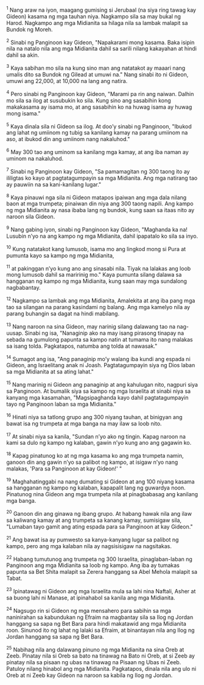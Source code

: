 <sup>1</sup>
Nang araw na iyon, maagang gumising si Jerubaal (na siya ring tawag kay Gideon) kasama ng mga tauhan niya. Nagkampo sila sa may bukal ng Harod. Nagkampo ang mga Midianita sa hilaga nila sa lambak malapit sa Bundok ng Moreh. 

<sup>2</sup>
Sinabi ng Panginoon kay Gideon, "Napakarami mong kasama. Baka isipin nila na natalo nila ang mga Midianita dahil sa sarili nilang kakayahan at hindi dahil sa akin. 

<sup>3</sup>
Kaya sabihan mo sila na kung sino man ang natatakot ay maaari nang umalis dito sa Bundok ng Gilead at umuwi na." Nang sinabi ito ni Gideon, umuwi ang 22,000, at 10,000 na lang ang natira. 

<sup>4</sup>
Pero sinabi ng Panginoon kay Gideon, "Marami pa rin ang naiwan. Dalhin mo sila sa ilog at susubukin ko sila. Kung sino ang sasabihin kong makakasama ay isama mo, at ang sasabihin ko na huwag isama ay huwag mong isama." 

<sup>5</sup>
Kaya dinala sila ni Gideon sa ilog. At dooʼy sinabi ng Panginoon, "Ibukod ang lahat ng umiinom ng tubig sa kanilang kamay na parang umiinom na aso, at ibukod din ang umiinom nang nakaluhod." 

<sup>6</sup>
May 300 tao ang uminom sa kanilang mga kamay, at ang iba naman ay uminom na nakaluhod. 

<sup>7</sup>
Sinabi ng Panginoon kay Gideon, "Sa pamamagitan ng 300 taong ito ay ililigtas ko kayo at pagtatagumpayin sa mga Midianita. Ang mga natirang tao ay pauwiin na sa kani-kanilang lugar." 

<sup>8</sup>
Kaya pinauwi nga sila ni Gideon matapos ipaiwan ang mga dala nilang baon at mga trumpeta; pinaiwan din niya ang 300 taong napili. Ang kampo ng mga Midianita ay nasa ibaba lang ng bundok, kung saan sa itaas nito ay naroon sila Gideon. 

<sup>9</sup>
Nang gabing iyon, sinabi ng Panginoon kay Gideon, "Maghanda ka na! Lusubin nʼyo na ang kampo ng mga Midianita, dahil ipapatalo ko sila sa inyo. 

<sup>10</sup>
Kung natatakot kang lumusob, isama mo ang lingkod mong si Pura at pumunta kayo sa kampo ng mga Midianita, 

<sup>11</sup>
at pakinggan nʼyo kung ano ang sinasabi nila. Tiyak na lalakas ang loob mong lumusob dahil sa maririnig mo." Kaya pumunta silang dalawa sa hangganan ng kampo ng mga Midianita, kung saan may mga sundalong nagbabantay. 

<sup>12</sup>
Nagkampo sa lambak ang mga Midianita, Amalekita at ang iba pang mga tao sa silangan na parang kasindami ng balang. Ang mga kamelyo nila ay parang buhangin sa dagat na hindi mabilang. 

<sup>13</sup>
Nang naroon na sina Gideon, may narinig silang dalawang tao na nag-uusap. Sinabi ng isa, "Nanaginip ako na may isang pirasong tinapay na sebada na gumulong papunta sa kampo natin at tumama ito nang malakas sa isang tolda. Pagkatapos, natumba ang tolda at nawasak." 

<sup>14</sup>
Sumagot ang isa, "Ang panaginip moʼy walang iba kundi ang espada ni Gideon, ang Israelitang anak ni Joash. Pagtatagumpayin siya ng Dios laban sa mga Midianita at sa ating lahat." 

<sup>15</sup>
Nang marinig ni Gideon ang panaginip at ang kahulugan nito, nagpuri siya sa Panginoon. At bumalik siya sa kampo ng mga Israelita at sinabi niya sa kanyang mga kasamahan, "Magsipaghanda kayo dahil pagtatagumpayin tayo ng Panginoon laban sa mga Midianita." 

<sup>16</sup>
Hinati niya sa tatlong grupo ang 300 niyang tauhan, at binigyan ang bawat isa ng trumpeta at mga banga na may ilaw sa loob nito. 

<sup>17</sup>
At sinabi niya sa kanila, "Sundan nʼyo ako ng tingin. Kapag naroon na kami sa dulo ng kampo ng kalaban, gawin nʼyo kung ano ang gagawin ko. 

<sup>18</sup>
Kapag pinatunog ko at ng mga kasama ko ang mga trumpeta namin, ganoon din ang gawin nʼyo sa palibot ng kampo, at isigaw nʼyo nang malakas, 'Para sa Panginoon at kay Gideon!' " 

<sup>19</sup>
Maghahatinggabi na nang dumating si Gideon at ang 100 niyang kasama sa hangganan ng kampo ng kalaban, kapapalit lang ng guwardya noon. Pinatunog nina Gideon ang mga trumpeta nila at pinagbabasag ang kanilang mga banga. 

<sup>20</sup>
Ganoon din ang ginawa ng ibang grupo. At habang hawak nila ang ilaw sa kaliwang kamay at ang trumpeta sa kanang kamay, sumisigaw sila, "Lumaban tayo gamit ang ating espada para sa Panginoon at kay Gideon." 

<sup>21</sup>
Ang bawat isa ay pumwesto sa kanya-kanyang lugar sa palibot ng kampo, pero ang mga kalaban nila ay nagsisisigaw na nagsitakas. 

<sup>22</sup>
Habang tumutunog ang trumpeta ng 300 Israelita, pinaglaban-laban ng Panginoon ang mga Midianita sa loob ng kampo. Ang iba ay tumakas papunta sa Bet Shita malapit sa Zerera hanggang sa Abel Mehola malapit sa Tabat. 

<sup>23</sup>
Ipinatawag ni Gideon ang mga Israelita mula sa lahi nina Naftali, Asher at sa buong lahi ni Manase, at ipinahabol sa kanila ang mga Midianita. 

<sup>24</sup>
Nagsugo rin si Gideon ng mga mensahero para sabihin sa mga naninirahan sa kabundukan ng Efraim na magbantay sila sa Ilog ng Jordan hanggang sa sapa ng Bet Bara para hindi makatawid ang mga Midianita roon. Sinunod ito ng lahat ng lalaki sa Efraim, at binantayan nila ang Ilog ng Jordan hanggang sa sapa ng Bet Bara. 

<sup>25</sup>
Nabihag nila ang dalawang pinuno ng mga Midianita na sina Oreb at Zeeb. Pinatay nila si Oreb sa bato na tinawag na Bato ni Oreb, at si Zeeb ay pinatay nila sa pisaan ng ubas na tinawag na Pisaan ng Ubas ni Zeeb. Patuloy nilang hinabol ang mga Midianita. Pagkatapos, dinala nila ang ulo ni Oreb at ni Zeeb kay Gideon na naroon sa kabila ng Ilog ng Jordan.